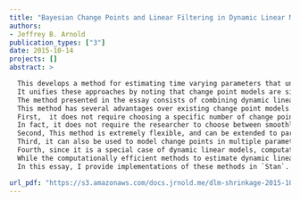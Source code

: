 ```yaml
---
title: "Bayesian Change Points and Linear Filtering in Dynamic Linear Models using Shrinkage Priors"
authors:
- Jeffrey B. Arnold
publication_types: ["3"]
date: 2015-10-14
projects: []
abstract: >

  This develops a method for estimating time varying parameters that unifies change-point and smoothing models.
  It unifies these approaches by noting that change point models are simply a case of a sparse parameter model in which the sparsity is over the difference rather than the level of the parameters.
  The method presented in the essay consists of combining dynamic linear models with newly developed Bayesian shrinkage prior distributions.
  This method has several advantages over existing change point models.
  First,  it does not require choosing a specific number of change points.
  In fact, it does not require the researcher to choose between smoothly varying and change point models for the parameter of interest since the sparsity of parameter changes can itself be estimated.
  Second, This method is extremely flexible, and can be extended to parameters in a variety of regression and time-series models.
  Third, it can also be used to model change points in multiple parameters that could be either independent or correlated.
  Fourth, since it is a special case of dynamic linear models, computationally efficient methods exist to estimate and sample from it.
  While the computationally efficient methods to estimate dynamic linear models are well known, they are not included in general purpose Bayesian software.
  In this essay, I provide implementations of these methods in `Stan`.

url_pdf: "https://s3.amazonaws.com/docs.jrnold.me/dlm-shrinkage-2015-10-14.pdf"
---
```


